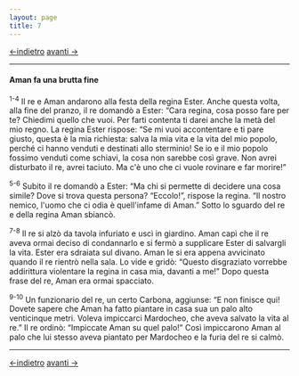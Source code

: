 ```yaml
---
layout: page
title: 7
---
```

[<-indietro](est06.html) [avanti ->](est08.html)

--------------------------------
#### Aman fa una brutta fine

<sup>1-4</sup> Il re e Aman andarono alla festa della regina Ester.
Anche questa volta, alla fine del pranzo, il re domandò a Ester: “Cara
regina, cosa posso fare per te? Chiedimi quello che vuoi. Per farti
contenta ti darei anche la metà del mio regno. La regina Ester rispose:
“Se mi vuoi accontentare e ti pare giusto, questa è la mia richiesta:
salva la mia vita e la vita del mio popolo, perché ci hanno venduti e
destinati allo sterminio! Se io e il mio popolo fossimo venduti come
schiavi, la cosa non sarebbe così grave. Non avrei disturbato il re,
avrei taciuto. Ma c'è uno che ci vuole rovinare e far morire!”

<sup>5-6</sup> Subito il re domandò a Ester: “Ma chi si permette di
decidere una cosa simile? Dove si trova questa persona? “Eccolo!”,
rispose la regina. “Il nostro nemico, l'uomo che ci odia è quell'infame
di Aman.” Sotto lo sguardo del re e della regina Aman sbiancò.

<sup>7-8</sup> Il re si alzò da tavola infuriato e uscì in giardino.
Aman capì che il re aveva ormai deciso di condannarlo e si fermò a
supplicare Ester di salvargli la vita. Ester era sdraiata sul divano.
Aman le si era appena avvicinato quando il re rientrò nella sala. Lo
vide e gridò: “Questo disgraziato vorrebbe addirittura violentare la
regina in casa mia, davanti a me!” Dopo questa frase del re, Aman era
ormai spacciato.

<sup>9-10</sup> Un funzionario del re, un certo Carbona, aggiunse: “E
non finisce qui! Dovete sapere che Aman ha fatto piantare in casa sua un
palo alto venticinque metri. Voleva impiccarci Mardocheo, che aveva
salvato la vita al re.” Il re ordinò: “Impiccate Aman su quel palo!”
Così impiccarono Aman al palo che lui stesso aveva piantato per
Mardocheo e la furia del re si calmò.

---------------------------------------
[<-indietro](est06.html) [avanti ->](est08.html)
